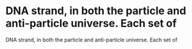 # DNA strand, in both the particle and anti-particle universe. Each set of

DNA strand, in both the particle and anti-particle universe. Each set of